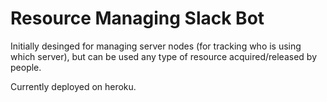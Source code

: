 # Resource Managing Slack Bot

Initially desinged for managing server nodes (for tracking who is using which server), but can be used any type of resource acquired/released by people.

Currently deployed on heroku.
